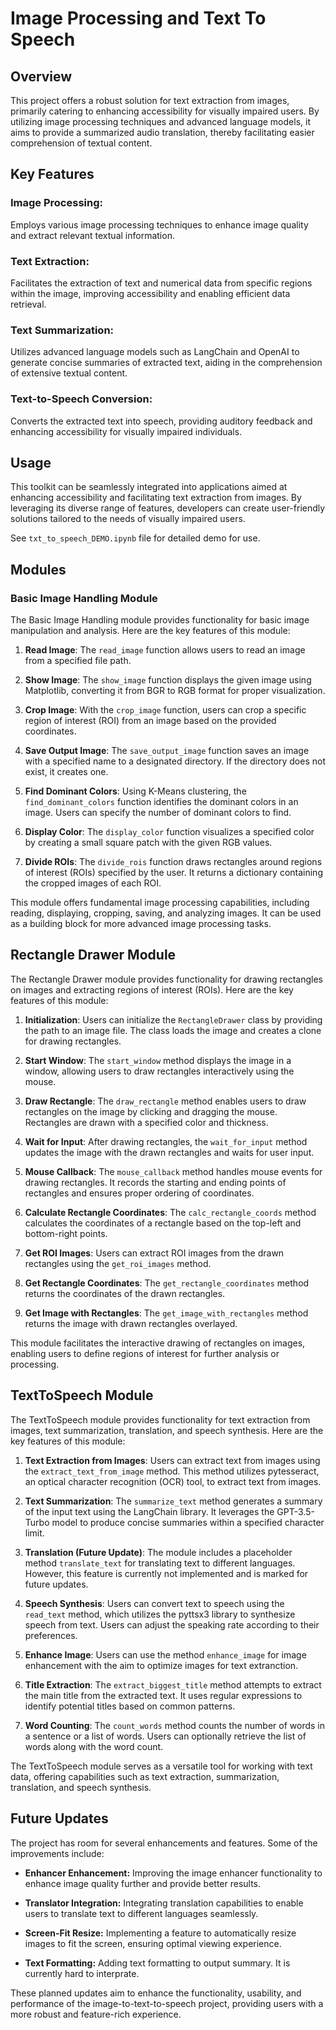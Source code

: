 # Image Processing and Text To Speech

## Overview
This project offers a robust solution for text extraction from images, primarily catering to enhancing accessibility for visually impaired users. By utilizing image processing techniques and advanced language models, it aims to provide a summarized audio translation, thereby facilitating easier comprehension of textual content.

## Key Features

### Image Processing:
Employs various image processing techniques to enhance image quality and extract relevant textual information.

### Text Extraction:
Facilitates the extraction of text and numerical data from specific regions within the image, improving accessibility and enabling efficient data retrieval.

### Text Summarization:
Utilizes advanced language models such as LangChain and OpenAI to generate concise summaries of extracted text, aiding in the comprehension of extensive textual content.

### Text-to-Speech Conversion:
Converts the extracted text into speech, providing auditory feedback and enhancing accessibility for visually impaired individuals.

## Usage

This toolkit can be seamlessly integrated into applications aimed at enhancing accessibility and facilitating text extraction from images. By leveraging its diverse range of features, developers can create user-friendly solutions tailored to the needs of visually impaired users.

See `txt_to_speech_DEMO.ipynb` file for detailed demo for use.

## Modules

### Basic Image Handling Module

The Basic Image Handling module provides functionality for basic image manipulation and analysis. Here are the key features of this module:

1. **Read Image**: The `read_image` function allows users to read an image from a specified file path.

2. **Show Image**: The `show_image` function displays the given image using Matplotlib, converting it from BGR to RGB format for proper visualization.

3. **Crop Image**: With the `crop_image` function, users can crop a specific region of interest (ROI) from an image based on the provided coordinates.

4. **Save Output Image**: The `save_output_image` function saves an image with a specified name to a designated directory. If the directory does not exist, it creates one.

5. **Find Dominant Colors**: Using K-Means clustering, the `find_dominant_colors` function identifies the dominant colors in an image. Users can specify the number of dominant colors to find.

6. **Display Color**: The `display_color` function visualizes a specified color by creating a small square patch with the given RGB values.

7. **Divide ROIs**: The `divide_rois` function draws rectangles around regions of interest (ROIs) specified by the user. It returns a dictionary containing the cropped images of each ROI.

This module offers fundamental image processing capabilities, including reading, displaying, cropping, saving, and analyzing images. It can be used as a building block for more advanced image processing tasks.

## Rectangle Drawer Module

The Rectangle Drawer module provides functionality for drawing rectangles on images and extracting regions of interest (ROIs). Here are the key features of this module:

1. **Initialization**: Users can initialize the `RectangleDrawer` class by providing the path to an image file. The class loads the image and creates a clone for drawing rectangles.

2. **Start Window**: The `start_window` method displays the image in a window, allowing users to draw rectangles interactively using the mouse.

3. **Draw Rectangle**: The `draw_rectangle` method enables users to draw rectangles on the image by clicking and dragging the mouse. Rectangles are drawn with a specified color and thickness.

4. **Wait for Input**: After drawing rectangles, the `wait_for_input` method updates the image with the drawn rectangles and waits for user input.

5. **Mouse Callback**: The `mouse_callback` method handles mouse events for drawing rectangles. It records the starting and ending points of rectangles and ensures proper ordering of coordinates.

6. **Calculate Rectangle Coordinates**: The `calc_rectangle_coords` method calculates the coordinates of a rectangle based on the top-left and bottom-right points.

7. **Get ROI Images**: Users can extract ROI images from the drawn rectangles using the `get_roi_images` method.

8. **Get Rectangle Coordinates**: The `get_rectangle_coordinates` method returns the coordinates of the drawn rectangles.

9. **Get Image with Rectangles**: The `get_image_with_rectangles` method returns the image with drawn rectangles overlayed.

This module facilitates the interactive drawing of rectangles on images, enabling users to define regions of interest for further analysis or processing.

## TextToSpeech Module

The TextToSpeech module provides functionality for text extraction from images, text summarization, translation, and speech synthesis. Here are the key features of this module:

1. **Text Extraction from Images**: Users can extract text from images using the `extract_text_from_image` method. This method utilizes pytesseract, an optical character recognition (OCR) tool, to extract text from images.

2. **Text Summarization**: The `summarize_text` method generates a summary of the input text using the LangChain library. It leverages the GPT-3.5-Turbo model to produce concise summaries within a specified character limit.

3. **Translation (Future Update)**: The module includes a placeholder method `translate_text` for translating text to different languages. However, this feature is currently not implemented and is marked for future updates.

4. **Speech Synthesis**: Users can convert text to speech using the `read_text` method, which utilizes the pyttsx3 library to synthesize speech from text. Users can adjust the speaking rate according to their preferences.

5. **Enhance Image**: Users can use the method `enhance_image` for image enhancement with the aim to optimize images for text extranction.

6. **Title Extraction**: The `extract_biggest_title` method attempts to extract the main title from the extracted text. It uses regular expressions to identify potential titles based on common patterns.

7. **Word Counting**: The `count_words` method counts the number of words in a sentence or a list of words. Users can optionally retrieve the list of words along with the word count.

The TextToSpeech module serves as a versatile tool for working with text data, offering capabilities such as text extraction, summarization, translation, and speech synthesis.

## Future Updates

The project has room for several enhancements and features. Some of the improvements include:

- **Enhancer Enhancement:** Improving the image enhancer functionality to enhance image quality further and provide better results.

- **Translator Integration:** Integrating translation capabilities to enable users to translate text to different languages seamlessly.

- **Screen-Fit Resize:** Implementing a feature to automatically resize images to fit the screen, ensuring optimal viewing experience.

- **Text Formatting:** Adding text formatting to output summary. It is currently hard to interprate.

These planned updates aim to enhance the functionality, usability, and performance of the image-to-text-to-speech project, providing users with a more robust and feature-rich experience.
